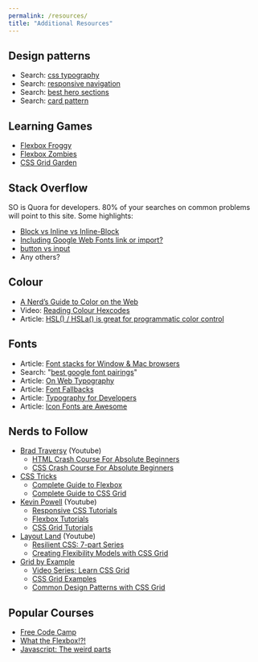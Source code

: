 ```yaml
---
permalink: /resources/
title: "Additional Resources"
---
```

## Design patterns
- Search: [css typography](https://www.google.com/search?q=css+typography)
- Search: [responsive navigation](https://www.google.com/search?q=responsive+navigation)
- Search: [best hero sections](https://www.google.com/search?q=hero+sections)
- Search: [card pattern](https://www.google.com/search?q=ux+card+pattern)

## Learning Games
- [Flexbox Froggy](https://flexboxfroggy.com/)
- [Flexbox Zombies](https://geddski.teachable.com/p/flexbox-zombies)
- [CSS Grid Garden](https://cssgridgarden.com/)

## Stack Overflow
SO is Quora for developers. 80% of your searches on common problems will point to this site. Some highlights:
- [Block vs Inline vs Inline-Block](https://stackoverflow.com/questions/9189810/css-display-inline-vs-inline-block)
- [Including Google Web Fonts link or import?](https://stackoverflow.com/questions/12316501/including-google-web-fonts-link-or-import)
- [button vs input](https://stackoverflow.com/questions/37736056/button-type-button-vs-submit)
- Any others?

## Colour
- [A Nerd’s Guide to Color on the Web](https://css-tricks.com/nerds-guide-color-web/)
- Video: [Reading Colour Hexcodes](https://www.youtube.com/watch?v=eqZqx6lRPe0)
- Article: [HSL() / HSLa() is great for programmatic color control](https://css-tricks.com/hsl-hsla-is-great-for-programmatic-color-control/)

## Fonts
- Article: [Font stacks for Window & Mac browsers](https://coderwall.com/p/57imrw/common-fonts-for-windows-mac)
- Search: "[best google font pairings](https://www.google.com/search?q=best+google+font+pairings)"
- Article: [On Web Typography](https://alistapart.com/article/on-web-typography/)
- Article: [Font Fallbacks](https://css-tricks.com/css-basics-fallback-font-stacks-robust-web-typography/)
- Article: [Typography for Developers](https://css-tricks.com/typography-for-developers/)
- Article: [Icon Fonts are Awesome](https://css-tricks.com/examples/IconFont/)

## Nerds to Follow
- [Brad Traversy](https://www.youtube.com/channel/UC29ju8bIPH5as8OGnQzwJyA) (Youtube)
  - [HTML Crash Course For Absolute Beginners](https://www.youtube.com/watch?v=UB1O30fR-EE)
  - [CSS Crash Course For Absolute Beginners](https://www.youtube.com/watch?v=yfoY53QXEnI)
- [CSS Tricks](https://css-tricks.com/)
  - [Complete Guide to Flexbox](https://css-tricks.com/snippets/css/a-guide-to-flexbox/)
  - [Complete Guide to CSS Grid](https://css-tricks.com/snippets/css/complete-guide-grid/)
- [Kevin Powell](https://www.youtube.com/channel/UCJZv4d5rbIKd4QHMPkcABCw) (Youtube)
  - [Responsive CSS Tutorials](https://www.youtube.com/playlist?list=PL4-IK0AVhVjODqX-gN6KH68Tt_zrYiTwA)
  - [Flexbox Tutorials](https://www.youtube.com/playlist?list=PL4-IK0AVhVjMSb9c06AjRlTpvxL3otpUd)
  - [CSS Grid Tutorials](https://www.youtube.com/playlist?list=PL4-IK0AVhVjPv5tfS82UF_iQgFp4Bl998)
- [Layout Land](https://www.youtube.com/channel/UC7TizprGknbDalbHplROtag) (Youtube)
  - [Resilient CSS: 7-part Series](https://www.youtube.com/playlist?list=PLbSquHt1VCf1kpv9WRGMCA9_Nn4vCLZ9Y)
  - [Creating Flexibility Models with CSS Grid](https://www.youtube.com/playlist?list=PLbSquHt1VCf3rmXD2BymC_ZOGDEIu0OWP)
- [Grid by Example](https://gridbyexample.com/)
  - [Video Series: Learn CSS Grid](https://gridbyexample.com/video/)
  - [CSS Grid Examples](https://gridbyexample.com/examples/)
  - [Common Design Patterns with CSS Grid](https://gridbyexample.com/patterns/)

## Popular Courses
- [Free Code Camp](https://www.freecodecamp.org/)
- [What the Flexbox!?!](https://flexbox.io/)
- [Javascript: The weird parts](https://www.youtube.com/watch?v=Bv_5Zv5c-Ts)
